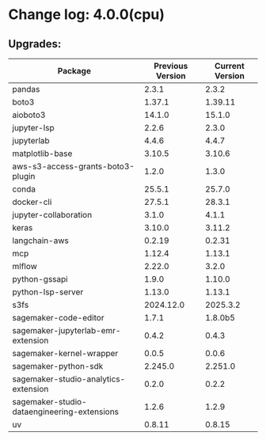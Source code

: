 # Change log: 4.0.0(cpu)

## Upgrades: 

Package | Previous Version | Current Version
---|---|---
pandas|2.3.1|2.3.2
boto3|1.37.1|1.39.11
aioboto3|14.1.0|15.1.0
jupyter-lsp|2.2.6|2.3.0
jupyterlab|4.4.6|4.4.7
matplotlib-base|3.10.5|3.10.6
aws-s3-access-grants-boto3-plugin|1.2.0|1.3.0
conda|25.5.1|25.7.0
docker-cli|27.5.1|28.3.1
jupyter-collaboration|3.1.0|4.1.1
keras|3.10.0|3.11.2
langchain-aws|0.2.19|0.2.31
mcp|1.12.4|1.13.1
mlflow|2.22.0|3.2.0
python-gssapi|1.9.0|1.10.0
python-lsp-server|1.13.0|1.13.1
s3fs|2024.12.0|2025.3.2
sagemaker-code-editor|1.7.1|1.8.0b5
sagemaker-jupyterlab-emr-extension|0.4.2|0.4.3
sagemaker-kernel-wrapper|0.0.5|0.0.6
sagemaker-python-sdk|2.245.0|2.251.0
sagemaker-studio-analytics-extension|0.2.0|0.2.2
sagemaker-studio-dataengineering-extensions|1.2.6|1.2.9
uv|0.8.11|0.8.15
